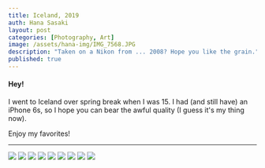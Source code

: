```yaml
---
title: Iceland, 2019
auth: Hana Sasaki
layout: post
categories: [Photography, Art]
image: /assets/hana-img/IMG_7568.JPG
description: "Taken on a Nikon from ... 2008? Hope you like the grain."
published: true
---
```


#### Hey!

I went to Iceland over spring break when I was 15. I had (and still have) an iPhone 6s, so I hope you can bear the awful quality (I guess it's my thing now).

Enjoy my favorites!

---

![](../../../assets/hana-img/IMG_7568.jpg)
![](../../../assets/hana-img/IMG_7569.jpg)
![](../../../assets/hana-img/IMG_7570.jpg)
![](../../../assets/hana-img/IMG_7571.jpg)
![](../../../assets/hana-img/IMG_7573.jpg)
![](../../../assets/hana-img/IMG_7574.jpg)
![](../../../assets/hana-img/IMG_7575.jpg)
![](../../../assets/hana-img/IMG_7576.jpg)
![](../../../assets/hana-img/IMG_7577.jpg)